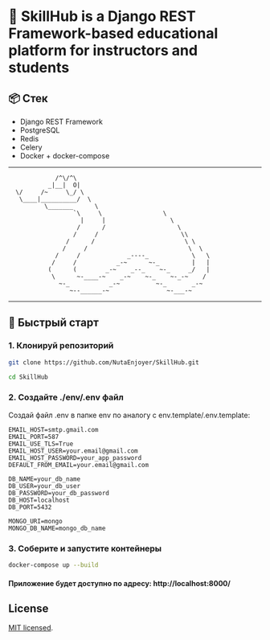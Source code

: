 # 🐍 SkillHub is a Django REST Framework-based educational platform for instructors and students

## 📦 Стек
- Django REST Framework
- PostgreSQL
- Redis 
- Celery
- Docker + docker-compose

---

```
             /^\/^\
           _|__|  O|
  \/     /~     \_/ \
   \____|__________/  \
          \_______      \
                  `\     \                 \
                    |     |                  \
                   /      /                    \
                  /     /                       \\
                /      /                         \ \
               /     /                            \  \
             /     /             _----_            \   \
            /     /           _-~      ~-_         |   |
           (      (        _-~    _--_    ~-_     _/   |
            \      ~-____-~    _-~    ~-_    ~-_-~    /
              ~-_           _-~          ~-_       _-~
                 ~--______-~                ~-___-~
```

---

## 🚀 Быстрый старт

### 1. Клонируй репозиторий

```bash
git clone https://github.com/NutaEnjoyer/SkillHub.git

cd SkillHub
```

### 2. Создайте ./env/.env файл

Создай файл .env в папке env по аналогу с env.template/.env.template:

```env
EMAIL_HOST=smtp.gmail.com
EMAIL_PORT=587
EMAIL_USE_TLS=True
EMAIL_HOST_USER=your.email@gmail.com
EMAIL_HOST_PASSWORD=your_app_password
DEFAULT_FROM_EMAIL=your.email@gmail.com

DB_NAME=your_db_name
DB_USER=your_db_user
DB_PASSWORD=your_db_password
DB_HOST=localhost
DB_PORT=5432

MONGO_URI=mongo
MONGO_DB_NAME=mongo_db_name
```

### 3. Соберите и запустите контейнеры

```bash
docker-compose up --build
```

#### Приложение будет доступно по адресу: http://localhost:8000/

## License

[MIT licensed](https://github.com/nestjs/nest/blob/master/LICENSE).

